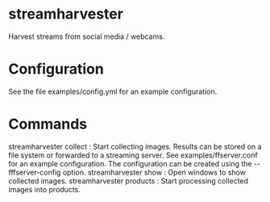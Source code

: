 # streamharvester

Harvest streams from social media / webcams.

# Configuration

See the file examples/config.yml for an example configuration.

# Commands



streamharvester collect : Start collecting images. Results can be stored on a file system or forwarded to a streaming server. See examples/ffserver.conf for an example configuration. The configuration can be created using the --fffserver-config option.
streamharvester show : Open windows to show collected images.
streamharvester products : Start processing collected images into products.
